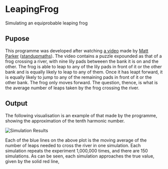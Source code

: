 
# LeapingFrog

Simulating an equiprobable leaping frog

## Pupose

This programme was developed after watching [a video](https://www.youtube.com/watch?v=ZLTyX4zL2Fc) made by [Matt Parker](https://www.youtube.com/user/standupmaths) ([standupmaths](http://standupmaths.com/)). The video contains a puzzle expounded as that of a frog crossing a river, with nine lily pads betweeen the bank it is on and the other. The frog is able to leap to any of the lily pads in front of it or the other bank and is equally likely to leap to any of them. Once it has leapt forward, it is equally likely to jump to any of the remaining pads in front of it or the other bank. The frog only moves forward. The question, thence, is what is the average number of leaps taken by the frog crossing the river.

## Output

The following visualisation is an example of that made by the programme, showing the approximation of the tenth harmonic number.

![Simulation Results](https://drive.google.com/uc?id=1SG7Xxey8d979ZHCJCyhAGkb-lOllLvHp)

Each of the blue lines on the above plot is the moving average of the number of leaps needed to cross the river in one simulation. Each simulation repeats the experiment 1,000,000 times, and there are 150 simulations. As can be seen, each simulation approaches the true value, given by the solid red line,
